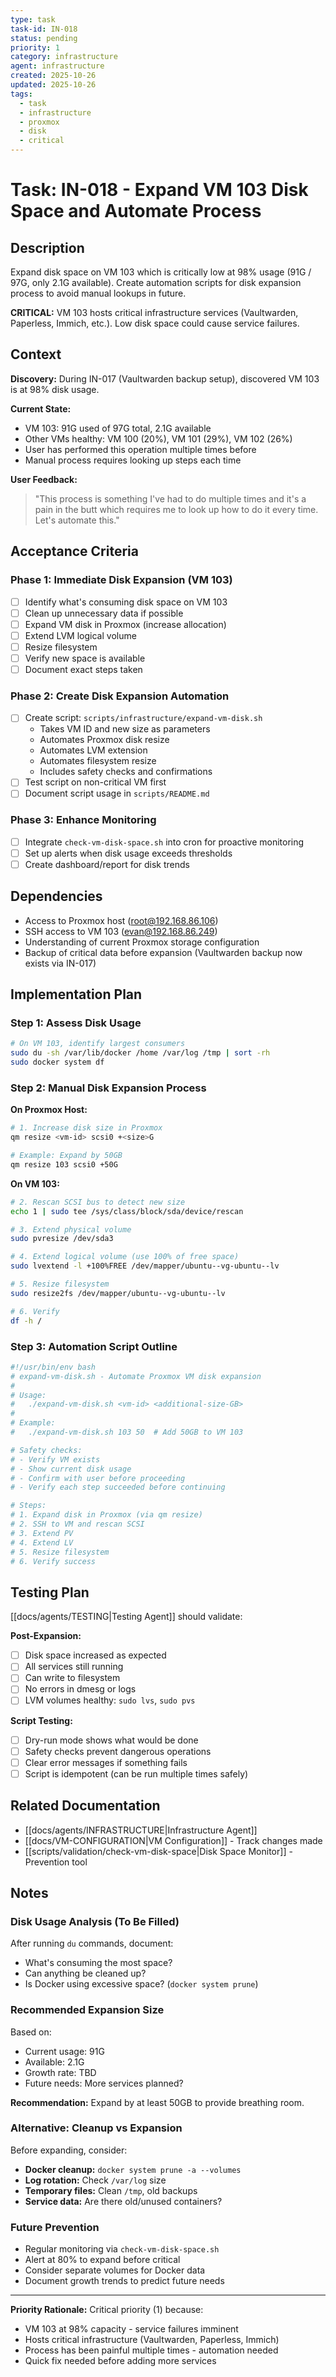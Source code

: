 ```yaml
---
type: task
task-id: IN-018
status: pending
priority: 1
category: infrastructure
agent: infrastructure
created: 2025-10-26
updated: 2025-10-26
tags:
  - task
  - infrastructure
  - proxmox
  - disk
  - critical
---
```


# Task: IN-018 - Expand VM 103 Disk Space and Automate Process

<!-- Priority Scale: 0 (critical/urgent) → 1-2 (high) → 3-4 (medium) → 5-6 (low) → 7-9 (very low) -->

## Description

Expand disk space on VM 103 which is critically low at 98% usage (91G / 97G, only 2.1G available). Create automation scripts for disk expansion process to avoid manual lookups in future.

**CRITICAL:** VM 103 hosts critical infrastructure services (Vaultwarden, Paperless, Immich, etc.). Low disk space could cause service failures.

## Context

**Discovery:** During IN-017 (Vaultwarden backup setup), discovered VM 103 is at 98% disk usage.

**Current State:**
- VM 103: 91G used of 97G total, 2.1G available
- Other VMs healthy: VM 100 (20%), VM 101 (29%), VM 102 (26%)
- User has performed this operation multiple times before
- Manual process requires looking up steps each time

**User Feedback:**
> "This process is something I've had to do multiple times and it's a pain in the butt which requires me to look up how to do it every time. Let's automate this."

## Acceptance Criteria

### Phase 1: Immediate Disk Expansion (VM 103)
- [ ] Identify what's consuming disk space on VM 103
- [ ] Clean up unnecessary data if possible
- [ ] Expand VM disk in Proxmox (increase allocation)
- [ ] Extend LVM logical volume
- [ ] Resize filesystem
- [ ] Verify new space is available
- [ ] Document exact steps taken

### Phase 2: Create Disk Expansion Automation
- [ ] Create script: `scripts/infrastructure/expand-vm-disk.sh`
  - Takes VM ID and new size as parameters
  - Automates Proxmox disk resize
  - Automates LVM extension
  - Automates filesystem resize
  - Includes safety checks and confirmations
- [ ] Test script on non-critical VM first
- [ ] Document script usage in `scripts/README.md`

### Phase 3: Enhance Monitoring
- [ ] Integrate `check-vm-disk-space.sh` into cron for proactive monitoring
- [ ] Set up alerts when disk usage exceeds thresholds
- [ ] Create dashboard/report for disk trends

## Dependencies

- Access to Proxmox host (root@192.168.86.106)
- SSH access to VM 103 (evan@192.168.86.249)
- Understanding of current Proxmox storage configuration
- Backup of critical data before expansion (Vaultwarden backup now exists via IN-017)

## Implementation Plan

### Step 1: Assess Disk Usage

```bash
# On VM 103, identify largest consumers
sudo du -sh /var/lib/docker /home /var/log /tmp | sort -rh
sudo docker system df
```

### Step 2: Manual Disk Expansion Process

**On Proxmox Host:**
```bash
# 1. Increase disk size in Proxmox
qm resize <vm-id> scsi0 +<size>G

# Example: Expand by 50GB
qm resize 103 scsi0 +50G
```

**On VM 103:**
```bash
# 2. Rescan SCSI bus to detect new size
echo 1 | sudo tee /sys/class/block/sda/device/rescan

# 3. Extend physical volume
sudo pvresize /dev/sda3

# 4. Extend logical volume (use 100% of free space)
sudo lvextend -l +100%FREE /dev/mapper/ubuntu--vg-ubuntu--lv

# 5. Resize filesystem
sudo resize2fs /dev/mapper/ubuntu--vg-ubuntu--lv

# 6. Verify
df -h /
```

### Step 3: Automation Script Outline

```bash
#!/usr/bin/env bash
# expand-vm-disk.sh - Automate Proxmox VM disk expansion
#
# Usage:
#   ./expand-vm-disk.sh <vm-id> <additional-size-GB>
#
# Example:
#   ./expand-vm-disk.sh 103 50  # Add 50GB to VM 103

# Safety checks:
# - Verify VM exists
# - Show current disk usage
# - Confirm with user before proceeding
# - Verify each step succeeded before continuing

# Steps:
# 1. Expand disk in Proxmox (via qm resize)
# 2. SSH to VM and rescan SCSI
# 3. Extend PV
# 4. Extend LV
# 5. Resize filesystem
# 6. Verify success
```

## Testing Plan

[[docs/agents/TESTING|Testing Agent]] should validate:

**Post-Expansion:**
- [ ] Disk space increased as expected
- [ ] All services still running
- [ ] Can write to filesystem
- [ ] No errors in dmesg or logs
- [ ] LVM volumes healthy: `sudo lvs`, `sudo pvs`

**Script Testing:**
- [ ] Dry-run mode shows what would be done
- [ ] Safety checks prevent dangerous operations
- [ ] Clear error messages if something fails
- [ ] Script is idempotent (can be run multiple times safely)

## Related Documentation

- [[docs/agents/INFRASTRUCTURE|Infrastructure Agent]]
- [[docs/VM-CONFIGURATION|VM Configuration]] - Track changes made
- [[scripts/validation/check-vm-disk-space|Disk Space Monitor]] - Prevention tool

## Notes

### Disk Usage Analysis (To Be Filled)

After running `du` commands, document:
- What's consuming the most space?
- Can anything be cleaned up?
- Is Docker using excessive space? (`docker system prune`)

### Recommended Expansion Size

Based on:
- Current usage: 91G
- Available: 2.1G
- Growth rate: TBD
- Future needs: More services planned?

**Recommendation:** Expand by at least 50GB to provide breathing room.

### Alternative: Cleanup vs Expansion

Before expanding, consider:
- **Docker cleanup:** `docker system prune -a --volumes`
- **Log rotation:** Check `/var/log` size
- **Temporary files:** Clean `/tmp`, old backups
- **Service data:** Are there old/unused containers?

### Future Prevention

- Regular monitoring via `check-vm-disk-space.sh`
- Alert at 80% to expand before critical
- Consider separate volumes for Docker data
- Document growth trends to predict future needs

---

**Priority Rationale:** Critical priority (1) because:
- VM 103 at 98% capacity - service failures imminent
- Hosts critical infrastructure (Vaultwarden, Paperless, Immich)
- Process has been painful multiple times - automation needed
- Quick fix needed before adding more services
